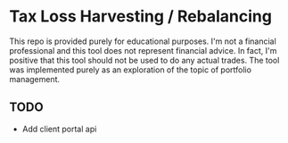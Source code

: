 # Tax Loss Harvesting / Rebalancing

This repo is provided purely for educational purposes. I'm not a financial professional and this tool does not represent financial advice. In fact, I'm positive that this tool should not be used to do any actual trades. The tool was implemented purely as an exploration of the topic of portfolio management.

## TODO

- Add client portal api
